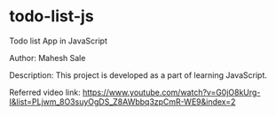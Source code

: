 # todo-list-js
Todo list App in JavaScript

Author: Mahesh Sale

Description:
This project is developed as a part of learning JavaScript.

Referred video link:
https://www.youtube.com/watch?v=G0jO8kUrg-I&list=PLjwm_8O3suyOgDS_Z8AWbbq3zpCmR-WE9&index=2

